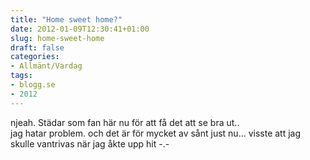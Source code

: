 ```yaml
---
title: "Home sweet home?"
date: 2012-01-09T12:30:41+01:00
slug: home-sweet-home
draft: false
categories:
- Allmänt/Vardag
tags:
- blogg.se
- 2012
---
```

njeah. Städar som fan här nu för att få det att se bra ut..  
jag hatar problem. och det är för mycket av sånt just nu... visste att jag skulle vantrivas när jag åkte upp hit -.-